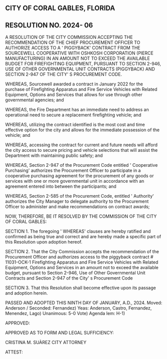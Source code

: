 ## CITY OF CORAL GABLES, FLORIDA

## RESOLUTION NO. 2024- 06

A RESOLUTION OF THE CITY COMMISSION ACCEPTING THE RECOMMENDATION OF THE CHIEF PROCUREMENT OFFICER TO AUTHORIZE ACCESS TO A ' PIGGYBACK'  CONTRACT FROM THE SOURCEWELL COOPERATIVE WITH OSHKOSH CORPORATION (PIERCE MANUFACTURING) IN AN AMOUNT NOT TO EXCEED THE AVAILABLE BUDGET FOR FIREFIGHTING EQUIPMENT, PURSUANT TO SECTION 2-946, USE OF OTHER GOVERNMENTAL UNIT CONTRACTS (PIGGYBACK) AND SECTION 2-947 OF THE CITY' S PROCUREMENT CODE.

WHEREAS,  Sourcewell awarded a contract in January 2022 for the purchase of Firefighting Apparatus and Fire Service Vehicles with Related Equipment, Options and Services that allows for use through other governmental agencies;  and

WHEREAS, the Fire Department has an immediate need to address an operational need to secure a replacement firefighting vehicle; and

WHEREAS, utilizing the contract identified is the most cost and time effective option for the city and allows for the immediate possession of the vehicle;  and

WHEREAS,  accessing the contract for current and future needs will afford the city access to secure pricing and vehicle selections that will assist the Department with maintaining public safety;  and

WHEREAS, Section 2-947 of the Procurement Code entitled ' Cooperative Purchasing'  authorizes the Procurement Officer to participate in a cooperative purchasing agreement for the procurement of any goods or services with one or more governmental unit in accordance with an agreement entered into between the participants; and

WHEREAS,  Section 2-585 of the Procurement Code,  entitled ' Authority' authorizes the City Manager to delegate authority to the Procurement Officer to administer and make recommendations on contract awards;

NOW, THEREFORE, BE IT RESOLVED BY THE COMMISSION OF THE CITY OF CORAL GABLES:

SECTION 1.   The foregoing ' WHEREAS'  clauses are hereby ratified and confirmed as being true and correct and are hereby made a specific part of this Resolution upon adoption hereof.

SECTION 2.  That the City Commission accepts the recommendation of the Procurement Officer and authorizes access to the piggyback contract # 11031-OCK-1 Firefighting Apparatus and Fire Service Vehicles with Related Equipment, Options and Services in an amount not to exceed the available budget, pursuant to Section 2-946, Use of Other Governmental Unit Contracts and Section 2-947 of the City' s Procurement Code

SECTION 3.  That this Resolution shall become effective upon its passage and adoption herein.

PASSED AND ADOPTED THIS NINTH DAY OF JANUARY, A.D.,  2024. Moved:  Anderson /  Seconded:  Fernandez) Yeas: Anderson, Castro, Fernandez, Menendez, Lago) Unanimous:  5-0 Vote) Agenda Iem: H-1)

APPROVED:

<!-- image -->

APPROVED AS TO FORM AND LEGAL SUFFICIENCY:

<!-- image -->

CRISTINA M. SUÀREZ CITY ATTORNEY

ATTEST:

<!-- image -->